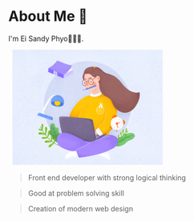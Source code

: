 # About Me 👋

I'm Ei Sandy Phyo👩🏻‍💻.

<!--![Hardworking Programmer Girl](hardworkinggirl.gif)-->

<p align="left">
  <img width="300" height="230" src="hardworkinggirl.gif">
</p>

> Front end developer with strong logical thinking 

> Good at problem solving skill

> Creation of modern web design


<!--
- 🔭 I’m currently working on ...
- 🌱 I’m currently learning ...
- 👯 I’m looking to collaborate on ...
- 🤔 I’m looking for help with ...
- 💬 Ask me about ...
- 📫 How to reach me: ...
- 😄 Pronouns: ...
- ⚡ Fun fact: ...
-->
 

